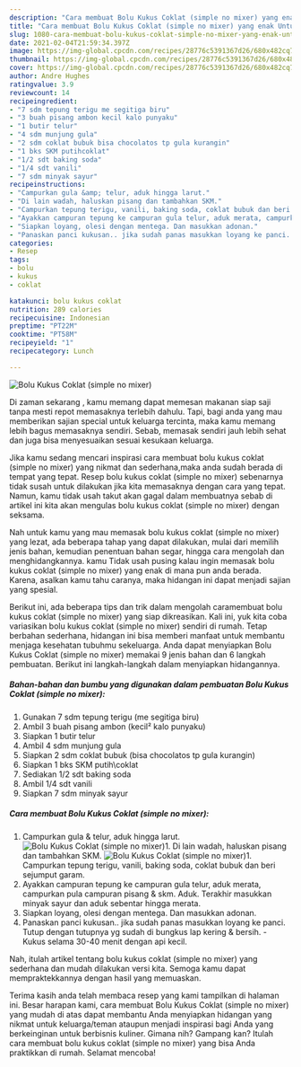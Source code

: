 ```yaml
---
description: "Cara membuat Bolu Kukus Coklat (simple no mixer) yang enak Untuk Jualan"
title: "Cara membuat Bolu Kukus Coklat (simple no mixer) yang enak Untuk Jualan"
slug: 1080-cara-membuat-bolu-kukus-coklat-simple-no-mixer-yang-enak-untuk-jualan
date: 2021-02-04T21:59:34.397Z
image: https://img-global.cpcdn.com/recipes/28776c5391367d26/680x482cq70/bolu-kukus-coklat-simple-no-mixer-foto-resep-utama.jpg
thumbnail: https://img-global.cpcdn.com/recipes/28776c5391367d26/680x482cq70/bolu-kukus-coklat-simple-no-mixer-foto-resep-utama.jpg
cover: https://img-global.cpcdn.com/recipes/28776c5391367d26/680x482cq70/bolu-kukus-coklat-simple-no-mixer-foto-resep-utama.jpg
author: Andre Hughes
ratingvalue: 3.9
reviewcount: 14
recipeingredient:
- "7 sdm tepung terigu me segitiga biru"
- "3 buah pisang ambon kecil kalo punyaku"
- "1 butir telur"
- "4 sdm munjung gula"
- "2 sdm coklat bubuk bisa chocolatos tp gula kurangin"
- "1 bks SKM putihcoklat"
- "1/2 sdt baking soda"
- "1/4 sdt vanili"
- "7 sdm minyak sayur"
recipeinstructions:
- "Campurkan gula &amp; telur, aduk hingga larut."
- "Di lain wadah, haluskan pisang dan tambahkan SKM."
- "Campurkan tepung terigu, vanili, baking soda, coklat bubuk dan beri sejumput garam."
- "Ayakkan campuran tepung ke campuran gula telur, aduk merata, campurkan pula campuran pisang &amp; skm. Aduk. Terakhir masukkan minyak sayur dan aduk sebentar hingga merata."
- "Siapkan loyang, olesi dengan mentega. Dan masukkan adonan."
- "Panaskan panci kukusan.. jika sudah panas masukkan loyang ke panci. Tutup dengan tutupnya yg sudah di bungkus lap kering &amp; bersih. Kukus selama 30-40 menit dengan api kecil."
categories:
- Resep
tags:
- bolu
- kukus
- coklat

katakunci: bolu kukus coklat 
nutrition: 289 calories
recipecuisine: Indonesian
preptime: "PT22M"
cooktime: "PT58M"
recipeyield: "1"
recipecategory: Lunch

---
```



![Bolu Kukus Coklat (simple no mixer)](https://img-global.cpcdn.com/recipes/28776c5391367d26/680x482cq70/bolu-kukus-coklat-simple-no-mixer-foto-resep-utama.jpg)

Di zaman  sekarang , kamu memang dapat memesan makanan siap saji tanpa mesti repot memasaknya terlebih dahulu. Tapi, bagi anda yang mau memberikan sajian special untuk keluarga tercinta, maka kamu memang lebih bagus memasaknya sendiri. Sebab, memasak sendiri jauh lebih sehat dan juga bisa menyesuaikan sesuai kesukaan keluarga.

Jika kamu sedang mencari inspirasi cara membuat bolu kukus coklat (simple no mixer) yang nikmat dan sederhana,maka anda sudah berada di tempat yang tepat. Resep bolu kukus coklat (simple no mixer)  sebenarnya tidak susah untuk dilakukan jika kita memasaknya dengan cara yang tepat. Namun, kamu tidak usah takut akan gagal dalam membuatnya 
sebab di artikel ini kita akan mengulas bolu kukus coklat (simple no mixer) dengan seksama.  



Nah untuk kamu yang mau memasak bolu kukus coklat (simple no mixer) yang lezat, ada beberapa tahap yang dapat dilakukan, mulai dari memilih jenis bahan, kemudian penentuan bahan segar, hingga cara mengolah dan menghidangkannya. kamu Tidak usah pusing kalau ingin memasak bolu kukus coklat (simple no mixer) yang enak di mana pun anda berada. Karena, asalkan kamu  tahu caranya, maka hidangan ini dapat menjadi sajian yang spesial.

Berikut ini, ada beberapa tips dan trik dalam mengolah caramembuat bolu kukus coklat (simple no mixer) yang siap dikreasikan. Kali ini, yuk kita coba variasikan bolu kukus coklat (simple no mixer) sendiri di rumah. Tetap berbahan sederhana, hidangan ini bisa memberi manfaat untuk membantu menjaga kesehatan tubuhmu sekeluarga. Anda dapat menyiapkan Bolu Kukus Coklat (simple no mixer) memakai 9 jenis bahan dan 6 langkah pembuatan. Berikut ini langkah-langkah dalam menyiapkan hidangannya.

<!--inarticleads1-->

##### Bahan-bahan dan bumbu yang digunakan dalam pembuatan Bolu Kukus Coklat (simple no mixer):

1. Gunakan 7 sdm tepung terigu (me segitiga biru)
1. Ambil 3 buah pisang ambon (kecil² kalo punyaku)
1. Siapkan 1 butir telur
1. Ambil 4 sdm munjung gula
1. Siapkan 2 sdm coklat bubuk (bisa chocolatos tp gula kurangin)
1. Siapkan 1 bks SKM putih\coklat
1. Sediakan 1/2 sdt baking soda
1. Ambil 1/4 sdt vanili
1. Siapkan 7 sdm minyak sayur




<!--inarticleads2-->

##### Cara membuat Bolu Kukus Coklat (simple no mixer):

1. Campurkan gula &amp; telur, aduk hingga larut.
<img src="https://img-global.cpcdn.com/steps/931364c16c339018/160x128cq70/bolu-kukus-coklat-simple-no-mixer-langkah-memasak-1-foto.jpg" alt="Bolu Kukus Coklat (simple no mixer)">1. Di lain wadah, haluskan pisang dan tambahkan SKM.
<img src="https://img-global.cpcdn.com/steps/ed898250a2cd26ad/160x128cq70/bolu-kukus-coklat-simple-no-mixer-langkah-memasak-2-foto.jpg" alt="Bolu Kukus Coklat (simple no mixer)">1. Campurkan tepung terigu, vanili, baking soda, coklat bubuk dan beri sejumput garam.
1. Ayakkan campuran tepung ke campuran gula telur, aduk merata, campurkan pula campuran pisang &amp; skm. Aduk. Terakhir masukkan minyak sayur dan aduk sebentar hingga merata.
1. Siapkan loyang, olesi dengan mentega. Dan masukkan adonan.
1. Panaskan panci kukusan.. jika sudah panas masukkan loyang ke panci. Tutup dengan tutupnya yg sudah di bungkus lap kering &amp; bersih. - Kukus selama 30-40 menit dengan api kecil.




Nah, itulah artikel tentang  bolu kukus coklat (simple no mixer)  yang sederhana dan mudah dilakukan versi kita. Semoga kamu dapat mempraktekkannya dengan hasil yang memuaskan. 

Terima kasih anda telah membaca resep yang kami tampilkan di halaman ini. Besar harapan kami, cara membuat  Bolu Kukus Coklat (simple no mixer) yang mudah di atas dapat membantu Anda menyiapkan hidangan yang nikmat untuk keluarga/teman ataupun menjadi inspirasi bagi Anda yang berkeinginan untuk berbisnis kuliner. Gimana nih? Gampang kan? Itulah cara membuat bolu kukus coklat (simple no mixer) yang bisa Anda praktikkan di rumah. Selamat mencoba!

